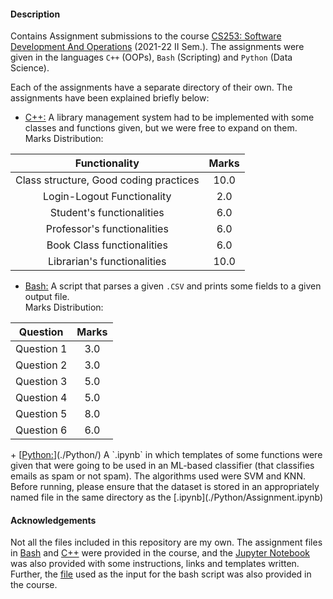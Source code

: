 #### Description
Contains Assignment submissions to the course [CS253: Software Development And Operations](https://www.cse.iitk.ac.in/pages/CS253.html) (2021-22 II Sem.).
The assignments were given in the languages `C++` (OOPs), `Bash` (Scripting) and `Python` (Data Science).<br>

Each of the assignments have a separate directory of their own. The assignments have been explained briefly below:

+ [<u>C++:</u>](./C%2B%2B/) A library management system had to be implemented with some classes and functions given, but we were free to expand on them.<br>
Marks Distribution:
<div align="center">

| Functionality |  Marks   |
|:---------:|:--------:|
|Class structure, Good coding practices | 10.0 |
|Login-Logout Functionality | 2.0 |
|Student's functionalities | 6.0 |
|Professor's functionalities | 6.0 |
|Book Class functionalities | 6.0 |
|Librarian's functionalities | 10.0 |
</div>

+ [<u>Bash:</u>](./Bash/) A script that parses a given `.CSV` and prints some fields to a given output file.<br>
Marks Distribution:
<div align="center">

| Question |  Marks   |
|:---------:|:--------:|
|Question 1|3.0|
|Question 2|3.0|
|Question 3|5.0|
|Question 4|5.0|
|Question 5|8.0|
|Question 6|6.0|
</div>
+ [<u>Python:</u>](./Python/) A `.ipynb` in which templates of some functions were given that were going to be used in an ML-based classifier (that classifies emails as spam or not spam). The algorithms used were SVM and KNN.
Before running, please ensure that the dataset is stored in an appropriately named file in the same directory as the [.ipynb](./Python/Assignment.ipynb)

<br>

#### Acknowledgements

Not all the files included in this repository are my own. The assignment files in [Bash](./Bash/Assignment.pdf) and [C++](./C%2B%2B/Assignment.pdf) were provided in the course, and the [Jupyter Notebook](./Python/Assignment.ipynb) was also provided with some instructions, links and templates written.<br>
Further, the [file](./Bash/college.csv) used as the input for the bash script was also provided in the course.